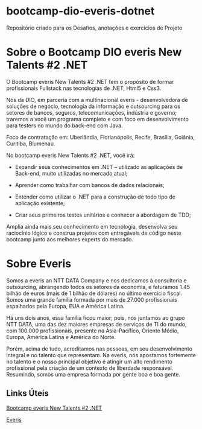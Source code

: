 # bootcamp-dio-everis-dotnet
Repositório criado para os Desafios, anotações e exercícios de Projeto

# Sobre o Bootcamp DIO everis New Talents #2 .NET 

O Bootcamp everis New Talents #2 .NET tem o propósito de formar profissionais Fullstack nas tecnologias de .NET, Html5 e Css3.

Nós da DIO, em parceria com a multinacional everis - desenvolvedora de soluções de negócio, tecnologia da informação e outsourcing para os setores de bancos, seguros, telecomunicações, indústria e governo; traremos a você um programa completo e com foco em desenvolvimento para testers no mundo do back-end com Java. 

Foco de contratação em: Uberlândia, Florianópolis, Recife, Brasília, Goiânia, Curitiba, Blumenau.

No bootcamp everis New Talents #2 .NET, você irá:

- Expandir seus conhecimentos em .NET – utilizado as aplicações de Back-end, muito utilizadas no mercado atual;

- Aprender como trabalhar com bancos de dados relacionais;

- Entender como utilizar o .NET para a construção de todo tipo de aplicação existente;

- Criar seus primeiros testes unitários e conhecer a abordagem de TDD;

Amplia ainda mais seu conhecimento em tecnologia, desenvolva seu raciocínio lógico e construa projetos com entregáveis de código neste bootcamp junto aos melhores experts do mercado.

# Sobre Everis 

Somos a everis an NTT DATA Company e nos dedicamos à consultoria e outsourcing, abrangendo todos os setores da economia, e faturamos 1.45 bilhão de euros (mais de 1 bilhão de dólares) no último exercício fiscal. Somos uma grande família formada por mais de 27.000 profissionais espalhados pela Europa, EUA e América Latina.

Há uns dois anos, essa família ficou maior; pois, nos juntamos ao grupo NTT DATA, uma das dez maiores empresas de serviços de TI do mundo, com 100.000 profissionais, presente na Ásia-Pacífico, Oriente Médio, Europa, América Latina e América do Norte.

Porém, acima de tudo, acreditamos nas pessoas, em seu desenvolvimento integral e no talento que representam. Na everis, nós apostamos fortemente no talento e o nosso principal objetivo é atingir um alto rendimento profissional pela criação de um contexto de liberdade responsável. Resumindo, somos uma empresa formada por gente boa e boa gente.



## Links Úteis
[Bootcamp everis New Talents #2 .NET](https://digitalinnovation.one/bootcamps/everis-new-talents-2-net)

[Everis](https://www.everis.com/brazil/pt-br/about-us-brazil)

